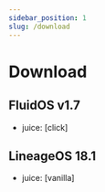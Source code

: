 ```yaml
---
sidebar_position: 1
slug: /download
---
```


# Download

## FluidOS v1.7
- juice: [click]

## LineageOS 18.1
- juice: [vanilla]